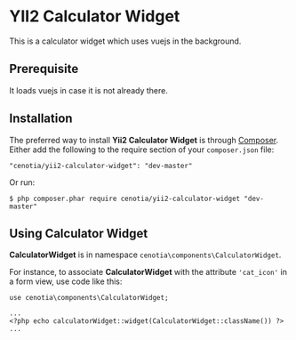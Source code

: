 YII2 Calculator Widget
======================


This is a calculator widget which uses vuejs in the background.



## Prerequisite ##

It loads vuejs in case it is not already there. 



## Installation ##

The preferred way to install **Yii2 Calculator Widget** is through [Composer](https://getcomposer.org/). Either add the following to the require section of your `composer.json` file:

`"cenotia/yii2-calculator-widget": "dev-master"` 

Or run:

`$ php composer.phar require cenotia/yii2-calculator-widget "dev-master"` 


## Using Calculator Widget ##

**CalculatorWidget** is in namespace `cenotia\components\CalculatorWidget`.

For instance, to associate **CalculatorWidget** with the attribute `'cat_icon'` in a form view, use code like this:

    use cenotia\components\CalculatorWidget;
        
	...
	<?php echo calculatorWidget::widget(CalculatorWidget::className()) ?>
	...

	


